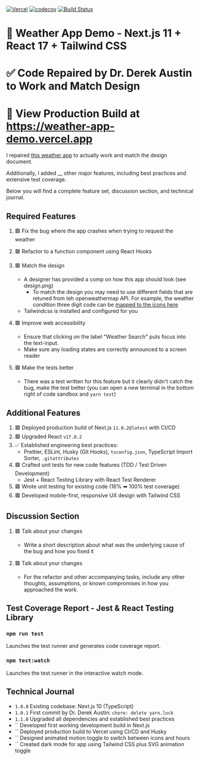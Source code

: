 [![Vercel](https://therealsujitk-vercel-badge.vercel.app/?app=weather-app-demo)](https://weather-app-demo.vercel.app/?app=weather-app-demo) [![codecov](https://codecov.io/gh/DoctorDerek/weather-app-demo/branch/master/graph/badge.svg?token=7VDUW7TGZN)](https://codecov.io/gh/DoctorDerek/weather-app-demo) [![Build Status](https://travis-ci.com/DoctorDerek/weather-app-demo.svg?branch=master)](https://travis-ci.com/DoctorDerek/weather-app-demo)

# 📆 Weather App Demo - Next.js 11 + React 17 + Tailwind CSS

# ✅ Code Repaired by Dr. Derek Austin to Work and Match Design

# 👀 View Production Build at https://weather-app-demo.vercel.app

I repaired [this weather app](https://codesandbox.io/s/blazing-butterfly-6qudf) to actually work and match the design document.

Additionally, I added \_\_ other major features, including best practices and extensive test coverage.

Below you will find a complete feature set, discussion section, and technical journal.

## Required Features

1. 🟩 Fix the bug where the app crashes when trying to request the weather

2. 🟩 Refactor <CityWeather> to a function component using React Hooks

3. 🟩 Match the design

   - A designer has provided a comp on how this app should look (see design.png)
     - To match the design you may need to use different fields that are retuned from teh openweathermap API. For example, the weather condition three digit code can be [mapped to the icons here](https://openweathermap.org/weather-conditions)
   - Tailwindcss is installed and configured for you

4. 🟩 Improve web accessibility

   - Ensure that clicking on the label "Weather Search" puts focus into the text-input.
   - Make sure any loading states are correctly announced to a screen reader

5. 🟩 Make the tests better
   - There was a test written for this feature but it clearly didn't catch the bug, make the test better (you can open a new terminal in the bottom right of code sandbox and `yarn test`)

## Additional Features

1. 🟩 Deployed production build of Next.js `11.0.2@latest` with CI/CD
2. 🟩 Upgraded React `v17.0.2`
3. ✅ Established engineering best practices:
   - Prettier, ESLint, Husky (Git Hooks), `tsconfig.json`, TypeScript Import Sorter, `.gitattributes`
4. 🟩 Crafted unit tests for new code features (TDD / Test Driven Development)
   - Jest + React Testing Library with React Test Renderer
5. 🟩 Wrote unit testing for existing code (16% ➡ 100% test coverage)
6. 🟩 Developed mobile-first, responsive UX design with Tailwind CSS

## Discussion Section

1. 🟩 Talk about your changes

   - Write a short description about what was the underlying cause of the bug and how you fixed it

2. 🟩 Talk about your changes
   - For the refactor and other accompanying tasks, include any other thoughts, assumptions, or known compromises in how you approached the work.

## Test Coverage Report - Jest & React Testing Library

### `npm run test`

Launches the test runner and generates code coverage report.

### `npm test:watch`

Launches the test runner in the interactive watch mode.

## Technical Journal

- `1.0.0` Existing codebase: Next.js 10 (TypeScript)
- `1.0.1` First commit by Dr. Derek Austin: `chore: delete yarn.lock`
- `1.1.0` Upgraded all dependencies and established best practices
- `` Developed first working development build in Next.js
- `` Deployed production build to Vercel using CI/CD and Husky
- `` Designed animated motion toggle to switch between icons and hours
- `` Created dark mode for app using Tailwind CSS plus SVG animation toggle
